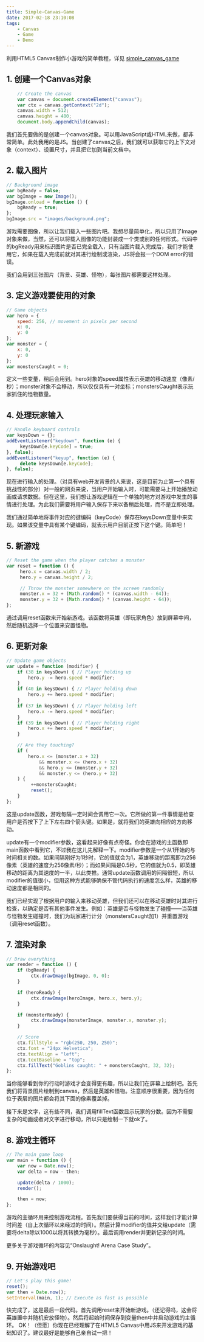 ```yaml
---
title: Simple-Canvas-Game
date: 2017-02-18 23:10:08
tags:
	- Canvas
	- Game
	- Demo
---
```


利用HTML5 Canvas制作小游戏的简单教程，详见 [simple_canvas_game](https://github.com/juncaixinchi/simple_canvas_game)

## 1. 创建一个Canvas对象

```javascript
    // Create the canvas
    var canvas = document.createElement("canvas");
    var ctx = canvas.getContext("2d");
    canvas.width = 512;
    canvas.height = 480;
    document.body.appendChild(canvas);
```

我们首先要做的是创建一个canvas对象。可以用JavaScript或HTML来做，都非常简单。此处我用的是JS。当创建了canvas之后，我们就可以获取它的上下文对象（context）、设置尺寸，并且把它加到当前文档中。

## 2. 载入图片

```javascript
// Background image
var bgReady = false;
var bgImage = new Image();
bgImage.onload = function () {
    bgReady = true;
};
bgImage.src = "images/background.png";
```

游戏需要图像，所以让我们载入一些图片吧。我想尽量简单化，所以只用了Image对象来做，当然，还可以将载入图像的功能封装成一个类或别的任何形式。代码中的bgReady用来标识图片是否已完全载入，只有当图片载入完成后，我们才能使用它，如果在载入完成前就对其进行绘制或渲染，JS将会报一个DOM error的错误。

我们会用到三张图片（背景、英雄、怪物），每张图片都需要这样处理。

## 3. 定义游戏要使用的对象

```javascript
// Game objects
var hero = {
    speed: 256, // movement in pixels per second
    x: 0,
    y: 0
};
var monster = {
    x: 0,
    y: 0
};
var monstersCaught = 0;
```

定义一些变量，稍后会用到。hero对象的speed属性表示英雄的移动速度（像素/秒）；monster对象不会移动，所以仅仅具有一对坐标；monstersCaught表示玩家抓住的怪物数量。

## 4. 处理玩家输入

```javascript
// Handle keyboard controls
var keysDown = {};
addEventListener("keydown", function (e) {
     keysDown[e.keyCode] = true;
}, false);
addEventListener("keyup", function (e) {
     delete keysDown[e.keyCode];
}, false);
```

现在进行输入的处理。（对具有web开发背景的人来说，这是目前为止第一个具有挑战性的部分）对一般的网页来说，当用户开始输入时，可能需要马上开始播放动画或请求数据。但在这里，我们想让游戏逻辑在一个单独的地方对游戏中发生的事情进行处理。为此我们需要将用户输入保存下来以备稍后处理，而不是立即处理。

我们通过简单地将事件对应的键编码（keyCode）保存在keysDown变量中来实现。如果该变量中具有某个键编码，就表示用户目前正按下这个键。简单吧！

## 5. 新游戏

```javascript
// Reset the game when the player catches a monster
var reset = function () {
     hero.x = canvas.width / 2;
     hero.y = canvas.height / 2;

     // Throw the monster somewhere on the screen randomly
     monster.x = 32 + (Math.random() * (canvas.width - 64));
     monster.y = 32 + (Math.random() * (canvas.height - 64));
};
```

通过调用reset函数来开始新游戏。该函数将英雄（即玩家角色）放到屏幕中间，然后随机选择一个位置来安置怪物。

## 6. 更新对象

```javascript
// Update game objects
var update = function (modifier) {
    if (38 in keysDown) { // Player holding up
        hero.y -= hero.speed * modifier;
    }
    if (40 in keysDown) { // Player holding down
        hero.y += hero.speed * modifier;
    }
    if (37 in keysDown) { // Player holding left
        hero.x -= hero.speed * modifier;
    }
    if (39 in keysDown) { // Player holding right
        hero.x += hero.speed * modifier;
    }

    // Are they touching?
    if (
        hero.x <= (monster.x + 32)
            && monster.x <= (hero.x + 32)
            && hero.y <= (monster.y + 32)
            && monster.y <= (hero.y + 32)
    ) {
         ++monstersCaught;
         reset();
    }
};
```

这是update函数，游戏每隔一定时间会调用它一次。它所做的第一件事情是检查用户是否按下了上下左右四个箭头键。如果是，就将我们的英雄向相应的方向移动。

update有一个modifier参数，这看起来好像有点奇怪。你会在游戏的主函数即main函数中看到它，不过我在这儿先解释一下。modifier参数是一个从1开始的与时间相关的数。如果间隔刚好为1秒时，它的值就会为1，英雄移动的距离即为256像素（英雄的速度为256像素/秒）；而如果间隔是0.5秒，它的值就为0.5，即英雄移动的距离为其速度的一半，以此类推。通常update函数调用的间隔很短，所以modifier的值很小，但用这种方式能够确保不管代码执行的速度怎么样，英雄的移动速度都是相同的。

我们已经实现了根据用户的输入来移动英雄，但我们还可以在移动英雄时对其进行检查，以确定是否有其他事件发生。例如：英雄是否与怪物发生了碰撞——当英雄与怪物发生碰撞时，我们为玩家进行计分（monstersCaught加1）并重置游戏（调用reset函数）。

## 7. 渲染对象

```javascript
// Draw everything
var render = function () {
    if (bgReady) {
         ctx.drawImage(bgImage, 0, 0);
    }

    if (heroReady) {
         ctx.drawImage(heroImage, hero.x, hero.y);
    }

    if (monsterReady) {
         ctx.drawImage(monsterImage, monster.x, monster.y);
    }

    // Score
    ctx.fillStyle = "rgb(250, 250, 250)";
    ctx.font = "24px Helvetica";
    ctx.textAlign = "left";
    ctx.textBaseline = "top";
    ctx.fillText("Goblins caught: " + monstersCaught, 32, 32);
};
```

当你能够看到你的行动时游戏才会变得更有趣，所以让我们在屏幕上绘制吧。首先我们将背景图片绘制到canvas，然后是英雄和怪物。注意顺序很重要，因为任何位于表层的图片都会将其下面的像素覆盖掉。

接下来是文字，这有些不同，我们调用fillText函数显示玩家的分数。因为不需要复杂的动画或者对文字进行移动，所以只是绘制一下就ok了。

## 8. 游戏主循环

```javascript
// The main game loop
var main = function () {
    var now = Date.now();
    var delta = now - then;

    update(delta / 1000);
    render();

    then = now;
};
```

游戏的主循环用来控制游戏流程。首先我们要获得当前的时间，这样我们才能计算时间差（自上次循环以来经过的时间）。然后计算modifier的值并交给update（需要将delta除以1000以将其转换为毫秒）。最后调用render并更新记录的时间。

更多关于游戏循环的内容见“Onslaught! Arena Case Study”。

## 9. 开始游戏吧

```javascript
// Let's play this game!
reset();
var then = Date.now();
setInterval(main, 1); // Execute as fast as possible
```

快完成了，这是最后一段代码。首先调用reset来开始新游戏。（还记得吗，这会将英雄置中并随机安放怪物）。然后将起始时间保存到变量then中并启动游戏的主循环。
OK！（但愿）你现在已经理解了在HTML5 Canvas中用JS来开发游戏的基础知识了。建议最好是能够自己亲自试一把！